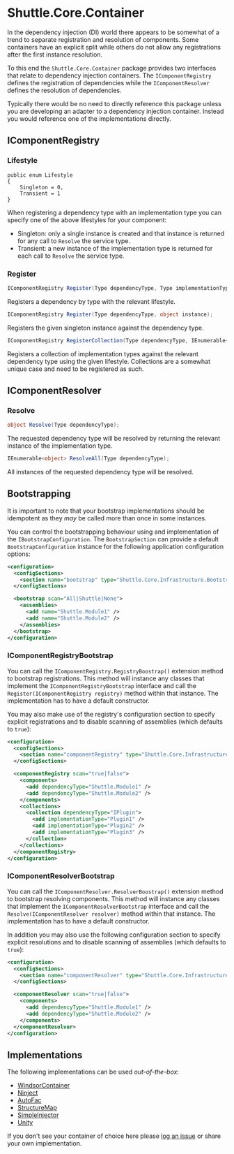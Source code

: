 # Shuttle.Core.Container

In the dependency injection (DI) world there appears to be somewhat of a trend to separate registration and resolution of components.  Some containers have an explicit split while others do not allow any registrations after the first instance resolution.

To this end the `Shuttle.Core.Container` package provides two interfaces that relate to dependency injection containers.  The `IComponentRegistry` defines the registration of dependencies while the `IComponentResolver` defines the resolution of dependencies.

Typically there would be no need to directly reference this package unless you are developing an adapter to a dependency injection container.  Instead you would reference one of the implementations directly.

## IComponentRegistry

### Lifestyle

```
public enum Lifestyle
{
	Singleton = 0,
	Transient = 1
}
```

When registering a dependency type with an implementation type you can specify one of the above lifestyles for your component:

- Singleton: only a single instance is created and that instance is returned for any call to `Resolve` the service type.
- Transient: a new instance of the implementation type is returned for each call to `Resolve` the service type.

### Register

``` c#
IComponentRegistry Register(Type dependencyType, Type implementationType, Lifestyle lifestyle);
```

Registers a dependency by type with the relevant lifestyle.

``` c#
IComponentRegistry Register(Type dependencyType, object instance);
```

Registers the given singleton instance against the dependency type.

``` c#
IComponentRegistry RegisterCollection(Type dependencyType, IEnumerable<Type> implementationTypes, Lifestyle lifestyle);
```

Registers a collection of implementation types against the relevant dependency type using the given lifestyle.  Collections are a somewhat unique case and need to be registered as such.

## IComponentResolver

### Resolve

``` c#
object Resolve(Type dependencyType);
```

The requested dependency type will be resolved by returning the relevant instance of the implementation type.  

``` c#
IEnumerable<object> ResolveAll(Type dependencyType);
```

All instances of the requested dependency type will be resolved.  

<a name="Bootstrapping"></a>

## Bootstrapping

It is important to note that your bootstrap implementations should be idempotent as they *may* be called more than once in some instances.

You can control the bootstrapping behaviour using and implementation of the `IBootstrapConfiguration`.  The `BootstrapSection` can provide a default `BootstrapConfiguration` instance for the following application configuration options:

``` xml
<configuration>
  <configSections>
    <section name="bootstrap" type="Shuttle.Core.Infrastructure.BootstrapSection, Shuttle.Core.Infrastructure"/>
  </configSections>

  <bootstrap scan="All|Shuttle|None">
    <assemblies>
      <add name="Shuttle.Module1" />
      <add name="Shuttle.Module2" />
    </assemblies>
  </bootstrap>
</configuration>
```

<a name="IComponentRegistryBootstrap"></a>

### IComponentRegistryBootstrap

You can call the `IComponentRegistry.RegistryBoostrap()` extension method to bootstrap registrations.  This method will instance any classes that implement the `IComponentRegistryBootstrap` interface and call the `Register(IComponentRegistry registry)` method within that instance.  The implementation has to have a default constructor.

You may also make use of the registry's configuration section to specify explicit registrations and to disable scanning of assemblies (which defaults to `true`):

``` xml
<configuration>
  <configSections>
    <section name="componentRegistry" type="Shuttle.Core.Infrastructure.ComponentRegistrySection, Shuttle.Core.Infrastructure"/>
  </configSections>

  <componentRegistry scan="true|false">
    <components>
      <add dependencyType="Shuttle.Module1" />
      <add dependencyType="Shuttle.Module2" />
    </components>
    <collections>
      <collection dependencyType="IPlugin">
        <add implementationType="Plugin1" />
        <add implementationType="Plugin2" />
        <add implementationType="Plugin3" />
      </collection>
    </collections>
  </componentRegistry>
</configuration>
```

<a name="IComponentResolverBootstrap"></a>

### IComponentResolverBootstrap

You can call the `IComponentResolver.ResolverBoostrap()` extension method to bootstrap resolving components.  This method will instance any classes that implement the `IComponentResolverBootstrap` interface and call the `Resolve(IComponentResolver resolver)` method within that instance.  The implementation has to have a default constructor.

In addition you may also use the following configuration section to specify explicit resolutions and to disable scanning of assemblies (which defaults to `true`):

``` xml
<configuration>
  <configSections>
    <section name="componentResolver" type="Shuttle.Core.Infrastructure.ComponentResolverSection, Shuttle.Core.Infrastructure"/>
  </configSections>

  <componentResolver scan="true|false">
    <components>
      <add dependencyType="Shuttle.Module1" />
      <add dependencyType="Shuttle.Module2" />
    </components>
  </componentResolver>
</configuration>
```

<a name="Supported"></a>

## Implementations

The following implementations can be used *out-of-the-box*:

- [WindsorContainer](https://github.com/Shuttle/Shuttle.Core.Castle)
- [Ninject](https://github.com/Shuttle/Shuttle.Core.Ninject)
- [AutoFac](https://github.com/Shuttle/Shuttle.Core.Autofac)
- [StructureMap](https://github.com/Shuttle/Shuttle.Core.StructureMap)
- [SimpleInjector](https://github.com/Shuttle/Shuttle.Core.SimpleInjector)
- [Unity](https://github.com/Shuttle/Shuttle.Core.Unity)

If you don't see your container of choice here please [log an issue](https://github.com/Shuttle/Shuttle.Core.Infrastructure/issues/new) or share your own implementation.